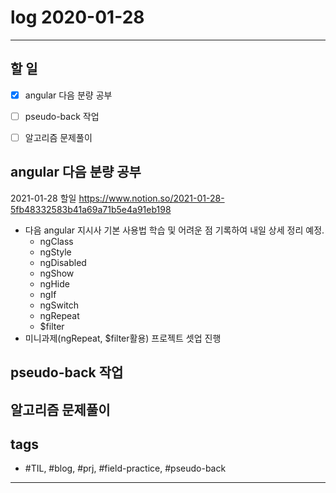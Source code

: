 # log 2020-01-28

--------------------------

## 할 일

- [x] angular 다음 분량 공부
- [ ] pseudo-back 작업
- [ ] 알고리즘 문제풀이


## angular 다음 분량 공부

2021-01-28 할일 
https://www.notion.so/2021-01-28-5fb48332583b41a69a71b5e4a91eb198

- 다음 angular 지시사 기본 사용법 학습 및 어려운 점 기록하여 내일 상세 정리 예정.
  - ngClass
  - ngStyle
  - ngDisabled
  - ngShow
  - ngHide
  - ngIf
  - ngSwitch
  - ngRepeat
  - $filter
- 미니과제(ngRepeat, $filter활용) 프로젝트 셋업 진행


## pseudo-back 작업




## 알고리즘 문제풀이



## tags
- \#TIL, \#blog, \#prj, \#field-practice, \#pseudo-back

--------------------------

